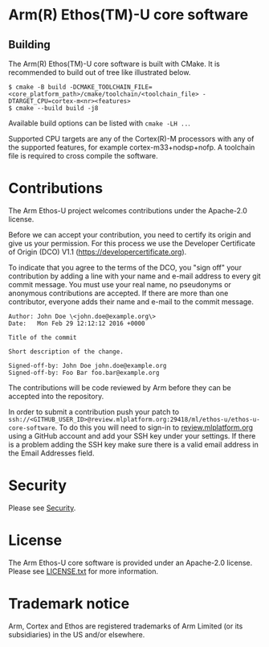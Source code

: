 # Arm(R) Ethos(TM)-U core software

## Building

The Arm(R) Ethos(TM)-U core software is built with CMake. It is recommended to
build out of tree like illustrated below.

```
$ cmake -B build -DCMAKE_TOOLCHAIN_FILE=<core_platform_path>/cmake/toolchain/<toolchain_file> -DTARGET_CPU=cortex-m<nr><features>
$ cmake --build build -j8
```

Available build options can be listed with `cmake -LH ..`.

Supported CPU targets are any of the Cortex(R)-M processors with any of the
supported features, for example cortex-m33+nodsp+nofp. A toolchain file is
required to cross compile the software.

# Contributions

The Arm Ethos-U project welcomes contributions under the Apache-2.0 license.

Before we can accept your contribution, you need to certify its origin and give
us your permission. For this process we use the Developer Certificate of Origin
(DCO) V1.1 (https://developercertificate.org).

To indicate that you agree to the terms of the DCO, you "sign off" your
contribution by adding a line with your name and e-mail address to every git
commit message. You must use your real name, no pseudonyms or anonymous
contributions are accepted. If there are more than one contributor, everyone
adds their name and e-mail to the commit message.

```
Author: John Doe \<john.doe@example.org\>
Date:   Mon Feb 29 12:12:12 2016 +0000

Title of the commit

Short description of the change.

Signed-off-by: John Doe john.doe@example.org
Signed-off-by: Foo Bar foo.bar@example.org
```

The contributions will be code reviewed by Arm before they can be accepted into
the repository.

In order to submit a contribution push your patch to
`ssh://<GITHUB_USER_ID>@review.mlplatform.org:29418/ml/ethos-u/ethos-u-core-software`.
To do this you will need to sign-in to
[review.mlplatform.org](https://review.mlplatform.org) using a GitHub account
and add your SSH key under your settings. If there is a problem adding the SSH
key make sure there is a valid email address in the Email Addresses field.

# Security

Please see [Security](SECURITY.md).

# License

The Arm Ethos-U core software is provided under an Apache-2.0 license. Please
see [LICENSE.txt](LICENSE.txt) for more information.

# Trademark notice

Arm, Cortex and Ethos are registered trademarks of Arm Limited (or its
subsidiaries) in the US and/or elsewhere.
